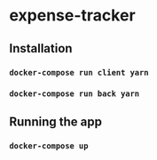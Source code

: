 # expense-tracker

## Installation

### `docker-compose run client yarn`
### `docker-compose run back yarn`

## Running the app

### `docker-compose up`
